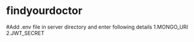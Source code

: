# findyourdoctor
#Add .env file in server directory and enter following details
1.MONGO_URI
2.JWT_SECRET
